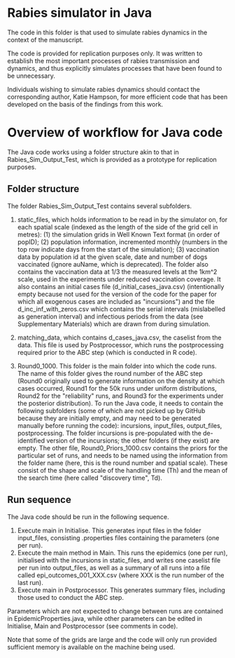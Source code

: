 # Rabies simulator in Java

The code in this folder is that used to simulate rabies dynamics in the context of the manuscript.

The code is provided for replication purposes only. It was written to establish the most important 
processes of rabies transmission and dynamics, and thus explicitly simulates processes that have
been found to be unnecessary.

Individuals wishing to simulate rabies dynamics should contact the corresponding author, Katie Hampson, for more 
efficient code that has been developed on the basis of the findings from this work.

# Overview of workflow for Java code
The Java code works using a folder structure akin to that in Rabies\_Sim\_Output\_Test, which is provided
as a prototype for replication purposes. 

## Folder structure
The folder Rabies\_Sim\_Output\_Test contains several subfolders.

1. static\_files, which holds information to be read in by the simulator on, for each spatial scale 
(indexed as the length of the side of the grid cell in metres): 
(1) the simulation grids in Well Known Text format (in order of popID); 
(2) population information, incremented monthly (numbers in the top row indicate days from the start of the simulation);
(3) vaccination data by population id at the given scale, date and number of dogs vaccinated (ignore auName, which is deprecated).
The folder also contains the vaccination data at 1/3 the measured levels at the 1km^2 scale, used in the experiments under
reduced vaccination coverage. It also contains an initial cases file (d\_initial\_cases\_java.csv)
(intentionally empty because not used for the version of the code for the paper for which all exogenous cases 
are included as "incursions") and the file d\_inc\_inf\_with\_zeros.csv which contains the serial intervals 
(mislabelled as generation interval) and infectious periods from the data (see Supplementary Materials) 
which are drawn from during simulation.

2. matching\_data, which contains d\_cases\_java.csv, the caselist from the data. This file is used 
by Postprocessor, which runs the postprocessing required prior to the ABC step (which is conducted in R code).

3. Round0\_1000. This folder is the main folder into which the code runs. The name of this folder
gives the round number of the ABC step (Round0 originally used to generate information on the density at which cases occurred, 
Round1 for the 50k runs under uniform distributions, Round2 for the "reliability" runs, 
and Round3 for the experiments under the posterior distribution). 
To run the Java code, it needs to contain the following subfolders (some of which are not picked up by GitHub because 
they are initially empty, and may need to be generated manually before running the code):
incursions, input\_files, output\_files, postprocessing. The folder incursions is pre-populated with the 
de-identified version of the incursions; the other folders (if they exist) are empty. The other file,
Round0\_Priors\_1000.csv contains the priors for the particular set of runs, and needs to be named
using the information from the folder name (here, this is the round number and spatial scale). 
These consist of the shape and scale of the handling time (Th) and the mean of the search 
time (here called "discovery time", Td).

## Run sequence

The Java code should be run in the following sequence.

1. Execute main in Initialise. This generates input files in
the folder input\_files, consisting .properties files containing the parameters (one per run). 
2. Execute the main method in Main. This runs the epidemics (one per run), initialised with the incursions in static\_files, and
writes one caselist file per run into output\_files, as well as a summary of all runs into a file
called epi\_outcomes\_001\_XXX.csv (where XXX is the run number of the last run). 
3. Execute main in Postprocessor. This generates summary files, including those used to 
conduct the ABC step. 

Parameters which are not expected to change between runs are contained in EpidemicProperties.java,
while other parameters can be edited in Initialise, Main and Postprocessor (see comments in code).

Note that some of the grids are large and the code will only run provided sufficient
memory is available on the machine being used.


